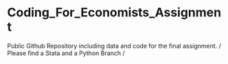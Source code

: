# Coding_For_Economists_Assignment
Public Github Repository including data and code for the final assignment. / Please find a Stata and a Python Branch /
